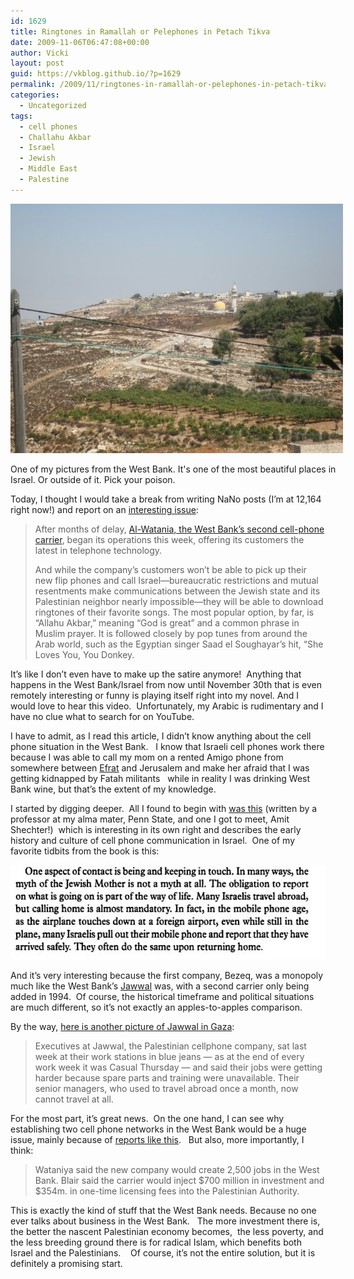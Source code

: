 ```yaml
---
id: 1629
title: Ringtones in Ramallah or Pelephones in Petach Tikva
date: 2009-11-06T06:47:08+00:00
author: Vicki
layout: post
guid: https://vkblog.github.io/?p=1629
permalink: /2009/11/ringtones-in-ramallah-or-pelephones-in-petach-tikva/
categories:
  - Uncategorized
tags:
  - cell phones
  - Challahu Akbar
  - Israel
  - Jewish
  - Middle East
  - Palestine
---
```

<div id="attachment_1631" style="width: 542px" class="wp-caption aligncenter">
  <a href="https://raw.githubusercontent.com/vkblog/vkblog.github.io/master/public/img/2009/11/West-BankJPG.JPG"><img class="size-full wp-image-1631" title="West BankJPG" src="https://raw.githubusercontent.com/vkblog/vkblog.github.io/master/public/img/2009/11/West-BankJPG.JPG" alt="West BankJPG" width="532" height="399" /></a>
  
  <p class="wp-caption-text">
    One of my pictures from the West Bank. It's one of the most beautiful places in Israel. Or outside of it. Pick your poison.
  </p>
</div>

Today, I thought I would take a break from writing NaNo posts (I&#8217;m at 12,164 right now!) and report on an [interesting issue](http://www.tabletmag.com/scroll/19947/ringtones-rock-ramallah/):

> After months of delay, [Al-Watania, the West Bank’s second cell-phone carrier](http://www.jpost.com/servlet/Satellite?cid=1256799075149&pagename=JPArticle%2FShowFull), began its operations this week, offering its customers the latest in telephone technology.
> 
> And while the company’s customers won’t be able to pick up their new flip phones and call Israel—bureaucratic restrictions and mutual resentments make communications between the Jewish state and its Palestinian neighbor nearly impossible—they will be able to download ringtones of their favorite songs. The most popular option, by far, is “Allahu Akbar,” meaning “God is great” and a common phrase in Muslim prayer. It is followed closely by pop tunes from around the Arab world, such as the Egyptian singer Saad el Soughayar’s hit, “She Loves You, You Donkey.

It&#8217;s like I don&#8217;t even have to make up the satire anymore!  Anything that happens in the West Bank/Israel from now until November 30th that is even remotely interesting or funny is playing itself right into my novel. And I would love to hear this video.  Unfortunately, my Arabic is rudimentary and I have no clue what to search for on YouTube.

I have to admit, as I read this article, I didn&#8217;t know anything about the cell phone situation in the West Bank.   I know that Israeli cell phones work there because I was able to call my mom on a rented Amigo phone from somewhere between [Efrat](http://en.wikipedia.org/wiki/Efrat) and Jerusalem and make her afraid that I was getting kidnapped by Fatah militants   while in reality I was drinking West Bank wine, but that&#8217;s the extent of my knowledge.

I started by digging deeper.  All I found to begin with [was this](http://books.google.com/books?id=ggO4zz1jJ1MC&lpg=PA30&ots=Wz7Wp2Ou10&dq=palestinian%20cell%20phone%20companies&lr=&pg=PA30#v=onepage&q=&f=false) (written by a professor at my alma mater, Penn State, and one I got to meet, Amit Shechter!)  which is interesting in its own right and describes the early history and culture of cell phone communication in Israel.  One of my favorite tidbits from the book is this:

[<img class="aligncenter size-full wp-image-1635" title="schejter cell phone" src="https://raw.githubusercontent.com/vkblog/vkblog.github.io/master/public/img/2009/11/schejter-cell-phone.JPG" alt="schejter cell phone" width="565" height="151" />](https://raw.githubusercontent.com/vkblog/vkblog.github.io/master/public/img/2009/11/schejter-cell-phone.JPG)

And it&#8217;s very interesting because the first company, Bezeq, was a monopoly much like the West Bank&#8217;s [Jawwal](http://www.jawwal.ps/) was, with a second carrier only being added in 1994.  Of course, the historical timeframe and political situations are much different, so it&#8217;s not exactly an apples-to-apples comparison.

By the way, [here is another picture of Jawwal in Gaza](http://www.nytimes.com/2009/10/27/world/middleeast/27gaza.html):

> Executives at Jawwal, the Palestinian cellphone company, sat last week at their work stations in blue jeans — as at the end of every work week it was Casual Thursday — and said their jobs were getting harder because spare parts and training were unavailable. Their senior managers, who used to travel abroad once a month, now cannot travel at all.

For the most part, it&#8217;s great news.  On the one hand, I can see why establishing two cell phone networks in the West Bank would be a huge issue, mainly because of [reports like this](http://books.google.com/books?id=VKFMTDnapl4C&lpg=PA29&ots=jDfFN7WfF8&dq=palestinian%20cell%20phone%20companies&lr=&pg=PA29#v=onepage&q=&f=false).   But also, more importantly, I think:

> <span>Wataniya said the new company would create 2,500 jobs in the West Bank. Blair said the carrier would inject $700 million in investment and $354m. in one-time licensing fees into the Palestinian Authority. </span>

<span>This is exactly the kind of stuff that the West Bank needs. Because no one ever talks about business in the West Bank.   The more investment there is, the better the nascent Palestinian economy becomes,  the less poverty, and the less breeding ground there is for radical Islam, which benefits both Israel and the Palestinians.    Of course, it&#8217;s not the entire solution, but it is definitely a promising start.<br /> </span>